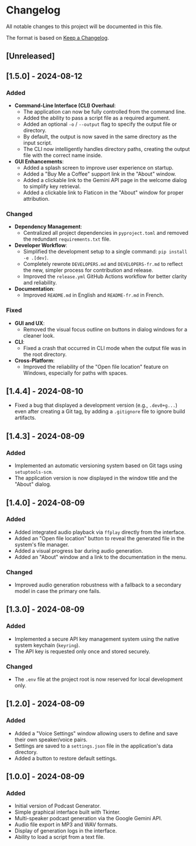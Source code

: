 # Changelog

All notable changes to this project will be documented in this file.

The format is based on [Keep a Changelog](https://keepachangelog.com/en/1.0.0/).

## [Unreleased]

## [1.5.0] - 2024-08-12

### Added
- **Command-Line Interface (CLI) Overhaul**:
  - The application can now be fully controlled from the command line.
  - Added the ability to pass a script file as a required argument.
  - Added an optional `-o` / `--output` flag to specify the output file or directory.
  - By default, the output is now saved in the same directory as the input script.
  - The CLI now intelligently handles directory paths, creating the output file with the correct name inside.
- **GUI Enhancements**:
  - Added a splash screen to improve user experience on startup.
  - Added a "Buy Me a Coffee" support link in the "About" window.
  - Added a clickable link to the Gemini API page in the welcome dialog to simplify key retrieval.
  - Added a clickable link to Flaticon in the "About" window for proper attribution.

### Changed
- **Dependency Management**:
  - Centralized all project dependencies in `pyproject.toml` and removed the redundant `requirements.txt` file.
- **Developer Workflow**:
  - Simplified the development setup to a single command: `pip install -e .[dev]`.
  - Completely rewrote `DEVELOPERS.md` and `DEVELOPERS-fr.md` to reflect the new, simpler process for contribution and release.
  - Improved the `release.yml` GitHub Actions workflow for better clarity and reliability.
- **Documentation**:
  - Improved `README.md` in English and `README-fr.md` in French.

### Fixed
- **GUI and UX**:
  - Removed the visual focus outline on buttons in dialog windows for a cleaner look.
- **CLI**:
  - Fixed a crash that occurred in CLI mode when the output file was in the root directory.
- **Cross-Platform**:
  - Improved the reliability of the "Open file location" feature on Windows, especially for paths with spaces.

## [1.4.4] - 2024-08-10

- Fixed a bug that displayed a development version (e.g., `.dev0+g...`) even after creating a Git tag, by adding a `.gitignore` file to ignore build artifacts.

## [1.4.3] - 2024-08-09

### Added
- Implemented an automatic versioning system based on Git tags using `setuptools-scm`.
- The application version is now displayed in the window title and the "About" dialog.

## [1.4.0] - 2024-08-09

### Added
- Added integrated audio playback via `ffplay` directly from the interface.
- Added an "Open file location" button to reveal the generated file in the system's file manager.
- Added a visual progress bar during audio generation.
- Added an "About" window and a link to the documentation in the menu.
### Changed
- Improved audio generation robustness with a fallback to a secondary model in case the primary one fails.

## [1.3.0] - 2024-08-09

### Added
- Implemented a secure API key management system using the native system keychain (`keyring`).
- The API key is requested only once and stored securely.
### Changed
- The `.env` file at the project root is now reserved for local development only.

## [1.2.0] - 2024-08-09

### Added
- Added a "Voice Settings" window allowing users to define and save their own speaker/voice pairs.
- Settings are saved to a `settings.json` file in the application's data directory.
- Added a button to restore default settings.

## [1.0.0] - 2024-08-09

### Added
- Initial version of Podcast Generator.
- Simple graphical interface built with Tkinter.
- Multi-speaker podcast generation via the Google Gemini API.
- Audio file export in MP3 and WAV formats.
- Display of generation logs in the interface.
- Ability to load a script from a text file.
